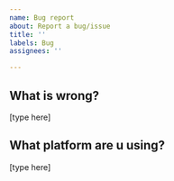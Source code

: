 ```yaml
---
name: Bug report
about: Report a bug/issue
title: ''
labels: Bug
assignees: ''

---
```


## What is wrong?
[type here]

## What platform are u using?
[type here]
